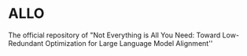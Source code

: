 # ALLO
The official repository of "Not Everything is All You Need: Toward Low-Redundant Optimization for Large Language Model Alignment''
